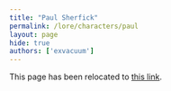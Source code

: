 ```yaml
---
title: "Paul Sherfick"
permalink: /lore/characters/paul
layout: page
hide: true
authors: ['exvacuum']
---
```

<html>
<head>
    <script type="text/javascript">
        window.location.replace(".#paul");
    </script>
</head>
<body>
<p>This page has been relocated to <a href=".#paul">this link</a>.</p>
</body>
</html>